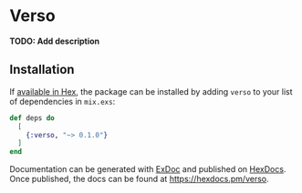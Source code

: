 # Verso

**TODO: Add description**

## Installation

If [available in Hex](https://hex.pm/docs/publish), the package can be installed
by adding `verso` to your list of dependencies in `mix.exs`:

```elixir
def deps do
  [
    {:verso, "~> 0.1.0"}
  ]
end
```

Documentation can be generated with [ExDoc](https://github.com/elixir-lang/ex_doc)
and published on [HexDocs](https://hexdocs.pm). Once published, the docs can
be found at <https://hexdocs.pm/verso>.

